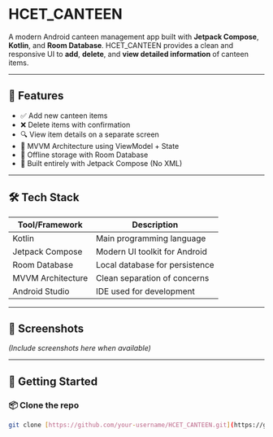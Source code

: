# HCET_CANTEEN 

A modern Android canteen management app built with **Jetpack Compose**, **Kotlin**, and **Room Database**. HCET_CANTEEN provides a clean and responsive UI to **add**, **delete**, and **view detailed information** of canteen items.

---

## 🚀 Features

- ✅ Add new canteen items
- ❌ Delete items with confirmation
- 🔍 View item details on a separate screen
- 🧠 MVVM Architecture using ViewModel + State
- 💾 Offline storage with Room Database
- 🎨 Built entirely with Jetpack Compose (No XML)

---

## 🛠 Tech Stack

| Tool/Framework      | Description                        |
|---------------------|------------------------------------|
| Kotlin              | Main programming language          |
| Jetpack Compose     | Modern UI toolkit for Android      |
| Room Database       | Local database for persistence     |
| MVVM Architecture   | Clean separation of concerns       |
| Android Studio      | IDE used for development           |

---

## 📸 Screenshots

*(Include screenshots here when available)*

---

## 🏁 Getting Started

### 📦 Clone the repo
```bash
git clone [https://github.com/your-username/HCET_CANTEEN.git](https://github.com/MohdAnas1971/HCET_CANTEEN.git)
